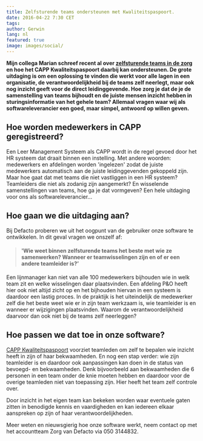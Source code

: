 ```yaml
---
title: Zelfsturende teams ondersteunen met Kwaliteitspaspoort.
date: 2016-04-22 7:30 CET
tags:
author: Gerwin
lang: nl
featured: true
image: images/social/
---
```


**Mijn collega Marian schreef recent al over [zelfsturende teams in de zorg](/blog/zelfsturende-teams-hot-topic-in-de-zorg) en hoe het CAPP Kwaliteitspaspoort daarbij kan ondersteunen. De grote uitdaging is om een oplossing te vinden die werkt voor alle lagen in een organisatie, de verantwoordelijkheid bij de teams zelf neerlegt, maar ook nog inzicht geeft voor de direct leidinggevende. Hoe zorg je dat de je de samenstelling van teams bijhoudt en de juiste mensen inzicht hebben in sturingsinformatie van het gehele team? Allemaal vragen waar wij als softwareleverancier een goed, maar simpel, antwoord op willen geven.**

## Hoe worden medewerkers in CAPP geregistreerd?
Een Leer Management Systeem als CAPP wordt in de regel gevoed door het HR systeem dat draait binnen een instelling. Met andere woorden: medewerkers en afdelingen worden 'ingelezen' zodat de juiste medewerkers automatisch aan de juiste leidinggevenden gekoppeld zijn.
Maar hoe gaat dat met teams die niet vastliggen in een HR systeem? Teamleiders die niet als zodanig zijn aangemerkt? En wisselende samenstellingen van teams, hoe ga je dat vormgeven? Een hele uitdaging voor ons als softwareleverancier...

## Hoe gaan we die uitdaging aan?
Bij Defacto proberen we uit het oogpunt van de gebruiker onze software te ontwikkelen. In dit geval vragen we onszelf af:

>#### 'Wie weet binnen zelfsturende teams het beste met wie ze samenwerken? Wanneer er teamwisselingen zijn en of er een andere teamleider is?’

Een lijnmanager kan niet van alle 100 medewerkers bijhouden wie in welk team zit en welke wisselingen daar plaatsvinden. Een afdeling P&O heeft hier ook niet altijd zicht op en het bijhouden hiervan in een systeem is daardoor een lastig proces. In de praktijk is het uiteindelijk de medewerker zelf die het beste weet wie er in zijn team werkzaam is, wie teamleider is en wanneer er wijzigingen plaatsvinden. Waarom de verantwoordelijkheid daarvoor dan ook niet bij de teams zelf neerleggen?

## Hoe passen we dat toe in onze software?
[CAPP Kwaliteitspaspoort](/kwaliteitspaspoort) voorziet teamleden om zelf te bepalen wie inzicht heeft in zijn of haar bekwaamheden. En nog een stap verder: wie zijn teamleider is en daardoor ook aanpassingen kan doen in de status van bevoegd- en bekwaamheden. Denk bijvoorbeeld aan bekwaamheden die 6 personen in een team onder de knie moeten hebben en daardoor voor de overige teamleden niet van toepassing zijn. Hier heeft het team zelf controle over.

Door inzicht in het eigen team kan bekeken worden waar eventuele gaten zitten in benodigde kennis en vaardigheden en kan iedereen elkaar aanspreken op zijn of haar verantwoordelijkheden.

Meer weten en nieuwsgierig hoe onze software werkt, neem contact op met het accountteam Zorg van Defacto via 050 3144832.
